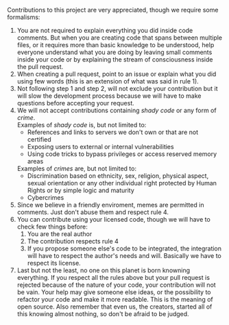 Contributions to this project are very appreciated, though we require some formalisms:
<ol>
    <li>
        You are not required to explain everything you did inside code comments. But when you are creating code that spans between multiple files, or it requires more than basic knowledge to be understood, help everyone understand what you are doing by leaving small comments inside your code or by explaining the stream of consciousness inside the pull request.
    </li>
    <li>
        When creating a pull request, point to an issue or explain what you did using few words (this is an extension of what was said in rule 1).
    </li>
    <li>
        Not following step 1 and step 2, will not exclude your contribution but it will slow the development process because we will have to make questions before accepting your request.
    </li>
    <li>
        We will not accept contributions containing <i>shady code</i> or any form of <i>crime</i>.<br>
        Examples of <i>shady code</i> is, but not limited to:
        <ul>
            <li>
                References and links to servers we don't own or that are not certified
            </li>
            <li>
                Exposing users to external or internal vulnerabilities
            </li>
            <li>
                Using code tricks to bypass privileges or access reserved memory areas
            </li>
        </ul>
        Examples of <i>crimes</i> are, but not limited to:
        <ul>
            <li>
                Discrimination based on ethnicity, sex, religion, physical aspect, sexual orientation or any other individual right protected by Human Rights or by simple logic and maturity
            </li>
            <li>
                Cybercrimes
            </li>
        </ul>
    </li>
    <li>
        Since we believe in a friendly enviroment, memes are permitted in comments. Just don't abuse them and respect rule 4.
    </li>
    <li>
        You can contribute using your licensed code, though we will have to check few things before:
        <ol>
            <li>
                You are the real author
            </li>
            <li>
                The contribution respects rule 4
            </li>
            <li>
                If you propose someone else's code to be integrated, the integration will have to respect the author's needs and will. Basically we have to respect its license.
            </li>
        </ol>
    </li>
    <li>
        Last but not the least, no one on this planet is born knowning everything. If you respect all the rules above but your pull request is rejected because of the nature of your code, your contribution will not be vain. Your help may give someone else ideas, or the possibility to refactor your code and make it more readable. This is the meaning of open source. Also remember that even us, the creators, started all of this knowing almost nothing, so don't be afraid to be judged.
    </li>
<ol>